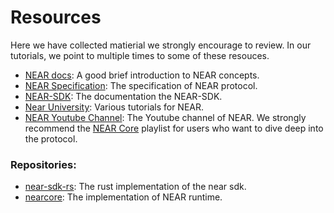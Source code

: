 # Resources

Here we have collected matierial we strongly encourage to review. In our tutorials, we point to multiple times to some of these resouces.

* [NEAR docs](https://docs.near.org/docs/concepts/new-to-near#): A good brief introduction to NEAR concepts.
* [NEAR Specification](https://nomicon.io/): The specification of NEAR protocol.
* [NEAR-SDK](https://www.near-sdk.io/): The documentation the NEAR-SDK.
* [Near University](https://www.near.university/): Various tutorials for NEAR.
* [NEAR Youtube Channel](https://www.youtube.com/channel/UCuKdIYVN8iE3fv8alyk1aMw): The Youtube channel of NEAR. We strongly recommend the [NEAR Core](https://www.youtube.com/watch?v=Xi_8PapFCjo&list=PL9tzQn_TEuFV4qlts0tVgndnytFs4QSYo) playlist for users who want to dive deep into the protocol.

### Repositories:

* [near-sdk-rs](https://github.com/near/near-sdk-rs): The rust implementation of the near sdk. 
* [nearcore](https://github.com/near/nearcore): The implementation of NEAR runtime.
